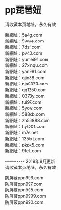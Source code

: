 # pp琵琶妞<br>
请收藏本页地址，永久有效<br>

新網址：5a4g.com<br>
新網址：5wwe.com<br>
新網址：7dsf.com<br>
新網址：pv40.com<br>
新網址：yumei91.com<br>
新網址：27xinqu.com<br>
新網址：yan981.com<br>
新網址：qjin88.com<br>
新網址：nja0373.com<br>
新網址：qq1250.com<br>
新網址：0373y.com<br>
新網址：tui97.com<br>
新網址：5yow.com<br>
新網址：588xb.com<br>
新網址：zh56888.com<br>
新網址：hyt001.com<br>
新網址：m7e.net<br>
新網址：135txt.com<br>
新網址：pkpk5.com<br>
新網址：9fek.com<br>

---------- 2019年9月更新<br>
请收藏本页地址，永久有效<br>

防屏蔽ppn996.com<br>
防屏蔽ppn997.com<br>
防屏蔽ppn998.com<br>
防屏蔽ppn9999.com<br>
防屏蔽ppn990.com<br>
